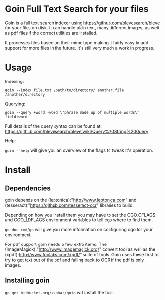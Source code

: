 Goin Full Text Search for your files
====================================

Goin is a full text search indexer using
https://github.com/blevesearch/bleve for your files on disk. It can
handle plain text, many different images, as well as pdf files if the
correct utilities are installed.

It processes files based on their mime type making it fairly easy to
add support for more files in the future. It's still very much a work
in progress.

Usage
=====

Indexing:

`goin --index file.txt /path/to/directory/ another.file /another/directory`

Querying:

`goin --query +word -word \"phrase made up of multiple words\" field:word`

Full details of the query syntax can be found at: https://github.com/blevesearch/bleve/wiki/Query%20String%20Query

Help:

`goin --help` will give you an overview of the flags to tweak it's operation.

Install
=======

Dependencies
------------

goin depends on the (leptonica):"http://www.leptonica.com" and (tesseract):"https://github.com/tesseract-ocr" libraries to build.

Depending on how you install them you may have to set the CGO_CFLAGS and CGO_LDFLAGS environment variables to tell cgo where to find them.

`go doc cmd/go` will give you more information on configuring cgo for your environment.


For pdf support goin needs a few extra items. The (ImageMagick):"http://www.imagemagick.org/" convert tool as well as the (xpdf):http://www.foolabs.com/xpdf/" suite of tools. 
Goin uses these first to try to get text out of the pdf and falling back to OCR if the pdf is only images.

Installing goin
------------------
`go get bitbucket.org/zaphar/goin` will install the tool.

